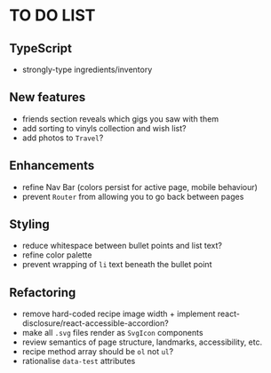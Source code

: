 # TO DO LIST

## TypeScript

- strongly-type ingredients/inventory

## New features

- friends section reveals which gigs you saw with them
- add sorting to vinyls collection and wish list?
- add photos to `Travel`?

## Enhancements

- refine Nav Bar (colors persist for active page, mobile behaviour)
- prevent `Router` from allowing you to go back between pages

## Styling

- reduce whitespace between bullet points and list text?
- refine color palette
- prevent wrapping of `li` text beneath the bullet point

## Refactoring

- remove hard-coded recipe image width + implement react-disclosure/react-accessible-accordion?
- make all `.svg` files render as `SvgIcon` components
- review semantics of page structure, landmarks, accessibility, etc.
- recipe method array should be `ol` not `ul`?
- rationalise `data-test` attributes
